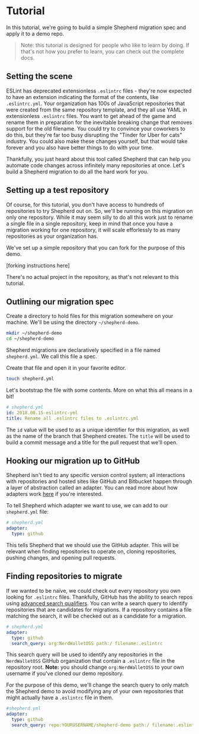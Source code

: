# Tutorial

In this tutorial, we're going to build a simple Shepherd migration spec and apply it to a demo repo.

> Note: this tutorial is designed for people who like to learn by doing. If that's not how you prefer to learn, you can check out the complete docs.

## Setting the scene

ESLint has deprecated extensionless `.eslintrc` files - they're now expected to have an extension indicating the format of the contents, like `.eslintrc.yml`. Your organization has 100s of JavaScript repositories that were created from the same repository template, and they all use YAML in extensionless `.eslintrc` files. You want to get ahead of the game and rename them in preparation for the inevitable breaking change that removes support for the old filename. You could try to convince your coworkers to do this, but they're far too busy disrupting the "Tinder for Uber for cats" industry. You could also make these changes yourself, but that would take forever and you also have better things to do with your time.

Thankfully, you just heard about this tool called Shepherd that can help you automate code changes across infinitely many repositories at once. Let's build a Shepherd migration to do all the hard work for you.

## Setting up a test repository

Of course, for this tutorial, you don't have access to hundreds of repositories to try Shepherd out on. So, we'll be running on this migration on only one repository. While it may seem silly to do all this work just to rename a single file in a single repository, keep in mind that once you have a migration working for one repository, it will scale efforlessly to as many repositories as your organization has.

We've set up a simple repository that you can fork for the purpose of this demo.

[forking instructions here]

There's no actual project in the repository, as that's not relevant to this tutorial.

## Outlining our migration spec

Create a directory to hold files for this migration somewhere on your machine. We'll be using the directory `~/shepherd-demo`.

```sh
mkdir ~/shepherd-demo
cd ~/shepherd-demo
```

Shepherd migrations are declaratively specified in a file named `shepherd.yml`. We call this file a spec.

Create that file and open it in your favorite editor.

```sh
touch shepherd.yml
```

Let's bootstrap the file with some contents. More on what this all means in a bit!

```yml
# shepherd.yml
id: 2018.08.15-eslintrc-yml
title: Rename all .eslintrc files to .eslintrc.yml
```

The `id` value will be used to as a unique identifier for this migration, as well as the name of the branch that Shepherd creates. The `title` will be used to build a commit message and a title for the pull request that we'll open.

## Hooking our migration up to GitHub

Shepherd isn't tied to any specific version control system; all interactions with repositories and hosted sites like GitHub and Bitbucket happen through a layer of abstraction called an adapter. You can read more about how adapters work [here](./adapters.md) if you're interested.

To tell Shepherd which adapter we want to use, we can add to our `shepherd.yml` file:

```yml
# shepherd.yml
adapter:
  type: github
```

This tells Shepherd that we should use the GitHub adapter. This will be relevant when finding repositories to operate on, cloning repositories, pushing changes, and opening pull requests.

## Finding repositories to migrate

If we wanted to be naïve, we could check out every repository you own looking for `.eslintrc` files. Thankfully, GitHub has the ability to search repos using [advanced search qualifiers](https://help.github.com/articles/searching-code/). You can write a search query to identify repositories that are candidates for migrations. If a repository contains a file matching the search, it will be checked out as a candidate for a migration.

```yml
# shepherd.yml
adapter:
  type: github
  search_query: org:NerdWalletOSS path:/ filename:.eslintrc
```

This search query will be used to identify any repositories in the `NerdWalletOSS` GitHub organization that contain a `.eslintrc` file in the repository root. **Note:** you should change `org:NerdWalletOSS` to your own username if you've cloned our demo repository.

For the purpose of this demo, we'll change the search query to only match the Shepherd demo to avoid modifying any of your own repositories that might actually have a `.eslintrc` file in them.

```yml
#shepherd.yml
adapter:
  type: github
  search_query: repo:YOURUSERNAME/shepherd-demo path:/ filename:.eslintrc
```